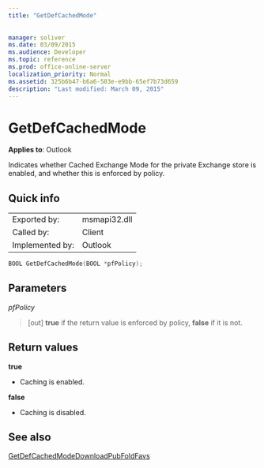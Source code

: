 ```yaml
---
title: "GetDefCachedMode"
 
 
manager: soliver
ms.date: 03/09/2015
ms.audience: Developer
ms.topic: reference
ms.prod: office-online-server
localization_priority: Normal
ms.assetid: 325b6b47-b6a6-503e-e9bb-65ef7b73d659
description: "Last modified: March 09, 2015"
---
```


# GetDefCachedMode

  
  
**Applies to**: Outlook 
  
Indicates whether Cached Exchange Mode for the private Exchange store is enabled, and whether this is enforced by policy.
  
## Quick info

|||
|:-----|:-----|
|Exported by:  <br/> |msmapi32.dll  <br/> |
|Called by:  <br/> |Client  <br/> |
|Implemented by:  <br/> |Outlook  <br/> |
   
```cpp
BOOL GetDefCachedMode(BOOL *pfPolicy); 

```

## Parameters

 _pfPolicy_
  
> [out] **true** if the return value is enforced by policy, **false** if it is not. 
    
## Return values

 **true**
  
- Caching is enabled.
    
 **false**
  
- Caching is disabled.
    
## See also



[GetDefCachedModeDownloadPubFoldFavs](getdefcachedmodedownloadpubfoldfavs.md)

